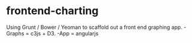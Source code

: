 frontend-charting
=================

Using Grunt / Bower / Yeoman to scaffold out a front end graphing app. -Graphs = c3js + D3. -App = angularjs

